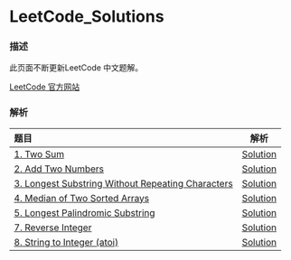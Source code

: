 # LeetCode_Solutions

### 描述

此页面不断更新LeetCode 中文题解。

[LeetCode 官方网站](https://leetcode.com/)

### 解析

| 题目                                       |                    解析                    |
| :--------------------------------------- | :--------------------------------------: |
| [1. Two Sum](https://leetcode.com/problems/two-sum/) | [Solution](/Algorithms/1.%20Two%20Sum.md) |
| [2. Add Two Numbers](https://leetcode.com/problems/add-two-numbers/) | [Solution](/Algorithms/2.%20Add%20Two%20Numbers.md) |
| [3. Longest Substring Without Repeating Characters](https://leetcode.com/problems/longest-substring-without-repeating-characters/) | [Solution](/Algorithms/3.%20Longest%20Substring%20Without%20Repeating%20Characters.md) |
| [4. Median of Two Sorted Arrays](https://leetcode.com/problems/median-of-two-sorted-arrays/) | [Solution](/Algorithms/4.%20Median%20of%20Two%20Sorted%20Arrays.md) |
| [5. Longest Palindromic Substring](https://leetcode.com/problems/longest-palindromic-substring/) | [Solution](/Algorithms/5.%20Longest%20Palindromic%20Substring.md) |
| [7. Reverse Integer](https://leetcode.com/problems/reverse-integer/) | [Solution](/Algorithms/7.%20Reverse%20Integer.md) |
| [8. String to Integer (atoi)](https://leetcode.com/problems/string-to-integer-atoi/) | [Solution](/Algorithms/8.%20String%20to%20Integer%20(atoi).md) |


